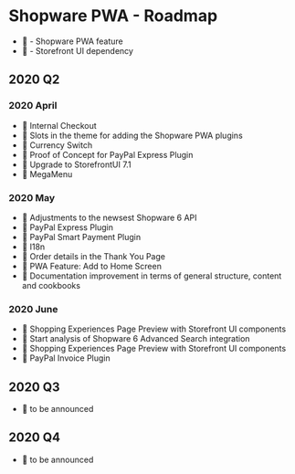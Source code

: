 # Shopware PWA - Roadmap

* :blue_heart: - Shopware PWA feature
* :green_heart: - Storefront UI dependency

## 2020 Q2 

### 2020 April

* :blue_heart: Internal Checkout
* :blue_heart: Slots in the theme for adding the Shopware PWA plugins
* :blue_heart: Currency Switch
* :blue_heart: Proof of Concept for PayPal Express Plugin
* :green_heart: Upgrade to StorefrontUI 7.1
* :green_heart: MegaMenu

### 2020 May

* :blue_heart: Adjustments to the newsest Shopware 6 API
* :blue_heart: PayPal Express Plugin
* :blue_heart: PayPal Smart Payment Plugin
* :blue_heart: I18n
* :blue_heart: Order details in the Thank You Page
* :blue_heart: PWA Feature: Add to Home Screen
* :blue_heart: Documentation improvement in terms of general structure, content and cookbooks

### 2020 June

* :blue_heart: Shopping Experiences Page Preview with Storefront UI components
* :blue_heart: Start analysis of Shopware 6 Advanced Search integration
* :blue_heart: Shopping Experiences Page Preview with Storefront UI components
* :blue_heart: PayPal Invoice Plugin

## 2020 Q3

* :blue_heart: to be announced

## 2020 Q4

* :blue_heart: to be announced
